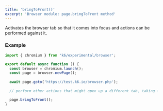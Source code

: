 ```yaml
---
title: 'bringToFront()'
excerpt: 'Browser module: page.bringToFront method'
---
```


Activates the browser tab so that it comes into focus and actions can be performed against it.


### Example

<CodeGroup labels={[]}>

```javascript
import { chromium } from 'k6/experimental/browser';

export default async function () {
  const browser = chromium.launch();
  const page = browser.newPage();
  
  await page.goto('https://test.k6.io/browser.php');
  
  // perform other actions that might open up a different tab, taking focus away from the initial page.

  page.bringToFront();
}
```

</CodeGroup>